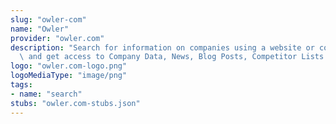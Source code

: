 ```yaml
---
slug: "owler-com"
name: "Owler"
provider: "owler.com"
description: "Search for information on companies using a website or company name\
  \ and get access to Company Data, News, Blog Posts, Competitor Lists and much more."
logo: "owler.com-logo.png"
logoMediaType: "image/png"
tags:
- name: "search"
stubs: "owler.com-stubs.json"
---
```

